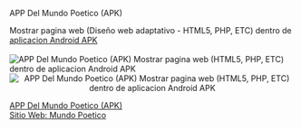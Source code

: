 APP Del Mundo Poetico (APK)<br>

Mostrar pagina web (Diseño web adaptativo -&nbsp;HTML5, PHP, ETC) dentro de <a href="http://tutorialesenlinea.es/439-mostrar-pagina-web_dentro-de-una-aplicacion-android-apk.html" target="_blank" title="APP Del Mundo Poetico (APK) Mostrar pagina web (HTML5, PHP, ETC) dentro de aplicacion Android APK">aplicacion Android APK</a></span></div><br><br>
<img src="https://tutorialesenlinea.es/uploads/posts/2019-01/1546787244_app-mundopooetico_tutoriales_en_linea.jpg"  target="_blank" alt="APP Del Mundo Poetico (APK) Mostrar pagina web (HTML5, PHP, ETC) dentro de aplicacion Android APK" border="0" />
<br>
<img style="text-align: center;" src="https://tutorialesenlinea.es/uploads/posts/2016-03/1457567600_mundopooetico.png"  target="_blank" alt="APP Del Mundo Poetico (APK) Mostrar pagina web (HTML5, PHP, ETC) dentro de aplicacion Android APK" border="0" />
<div><a href="https://tutorialesenlinea.es/694-app-del-mundo-poetico-apk.html" target="_blank" title="APP Del Mundo Poetico (APK)">APP Del Mundo Poetico (APK)</a></div>
<div><a href="https://www.mundopoetico.es/" target="_blank" title="https://www.mundopoetico.es/">Sitio Web: Mundo Poetico</a></div>
